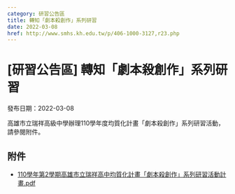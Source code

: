 ```yaml
---
category: 研習公告區
title: 轉知「劇本殺創作」系列研習
date: 2022-03-08
href: http://www.smhs.kh.edu.tw/p/406-1000-3127,r23.php
---
```


# [研習公告區] 轉知「劇本殺創作」系列研習

發布日期：2022-03-08

高雄市立瑞祥高級中學辦理110學年度均質化計畫「劇本殺創作」系列研習活動，請參閱附件。

## 附件

- [110學年第2學期高雄市立瑞祥高中均質化計畫「劇本殺創作」系列研習活動計畫.pdf](https://www.smhs.kh.edu.tw/var/file/0/1000/attach/23/pta_2895_6905192_28492.pdf)
